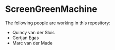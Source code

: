 # ScreenGreenMachine
The following people are working in this repository:
- Quincy van der Sluis
- Gertjan Egas
- Marc van der Made
